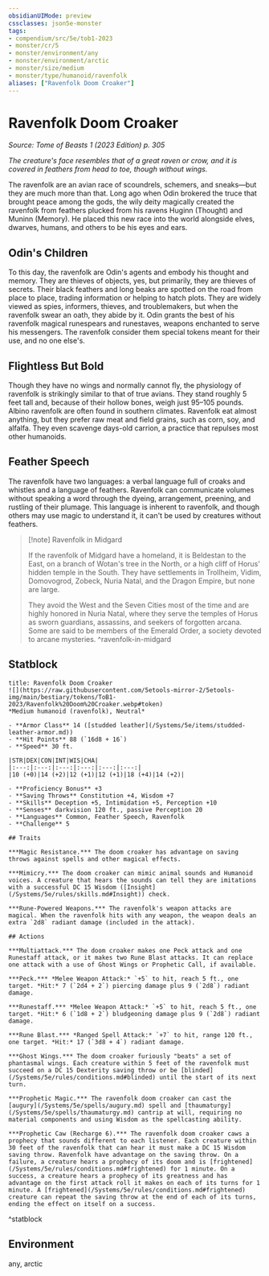```yaml
---
obsidianUIMode: preview
cssclasses: json5e-monster
tags:
- compendium/src/5e/tob1-2023
- monster/cr/5
- monster/environment/any
- monster/environment/arctic
- monster/size/medium
- monster/type/humanoid/ravenfolk
aliases: ["Ravenfolk Doom Croaker"]
---
```

# Ravenfolk Doom Croaker
*Source: Tome of Beasts 1 (2023 Edition) p. 305*  

*The creature's face resembles that of a great raven or crow, and it is covered in feathers from head to toe, though without wings.*

The ravenfolk are an avian race of scoundrels, schemers, and sneaks—but they are much more than that. Long ago when Odin brokered the truce that brought peace among the gods, the wily deity magically created the ravenfolk from feathers plucked from his ravens Huginn (Thought) and Muninn (Memory). He placed this new race into the world alongside elves, dwarves, humans, and others to be his eyes and ears.

## Odin's Children

To this day, the ravenfolk are Odin's agents and embody his thought and memory. They are thieves of objects, yes, but primarily, they are thieves of secrets. Their black feathers and long beaks are spotted on the road from place to place, trading information or helping to hatch plots. They are widely viewed as spies, informers, thieves, and troublemakers, but when the ravenfolk swear an oath, they abide by it. Odin grants the best of his ravenfolk magical runespears and runestaves, weapons enchanted to serve his messengers. The ravenfolk consider them special tokens meant for their use, and no one else's.

## Flightless But Bold

Though they have no wings and normally cannot fly, the physiology of ravenfolk is strikingly similar to that of true avians. They stand roughly 5 feet tall and, because of their hollow bones, weigh just 95–105 pounds. Albino ravenfolk are often found in southern climates. Ravenfolk eat almost anything, but they prefer raw meat and field grains, such as corn, soy, and alfalfa. They even scavenge days-old carrion, a practice that repulses most other humanoids.

## Feather Speech

The ravenfolk have two languages: a verbal language full of croaks and whistles and a language of feathers. Ravenfolk can communicate volumes without speaking a word through the dyeing, arrangement, preening, and rustling of their plumage. This language is inherent to ravenfolk, and though others may use magic to understand it, it can't be used by creatures without feathers.

> [!note] Ravenfolk in Midgard
> 
> If the ravenfolk of Midgard have a homeland, it is Beldestan to the East, on a branch of Wotan's tree in the North, or a high cliff of Horus' hidden temple in the South. They have settlements in Trollheim, Vidim, Domovogrod, Zobeck, Nuria Natal, and the Dragon Empire, but none are large.
> 
> They avoid the West and the Seven Cities most of the time and are highly honored in Nuria Natal, where they serve the temples of Horus as sworn guardians, assassins, and seekers of forgotten arcana. Some are said to be members of the Emerald Order, a society devoted to arcane mysteries.
^ravenfolk-in-midgard

## Statblock

```ad-statblock
title: Ravenfolk Doom Croaker
![](https://raw.githubusercontent.com/5etools-mirror-2/5etools-img/main/bestiary/tokens/ToB1-2023/Ravenfolk%20Doom%20Croaker.webp#token)
*Medium humanoid (ravenfolk), Neutral*

- **Armor Class** 14 ([studded leather](/Systems/5e/items/studded-leather-armor.md))
- **Hit Points** 88 (`16d8 + 16`)
- **Speed** 30 ft.

|STR|DEX|CON|INT|WIS|CHA|
|:---:|:---:|:---:|:---:|:---:|:---:|
|10 (+0)|14 (+2)|12 (+1)|12 (+1)|18 (+4)|14 (+2)|

- **Proficiency Bonus** +3
- **Saving Throws** Constitution +4, Wisdom +7
- **Skills** Deception +5, Intimidation +5, Perception +10
- **Senses** darkvision 120 ft., passive Perception 20
- **Languages** Common, Feather Speech, Ravenfolk
- **Challenge** 5

## Traits

***Magic Resistance.*** The doom croaker has advantage on saving throws against spells and other magical effects.

***Mimicry.*** The doom croaker can mimic animal sounds and Humanoid voices. A creature that hears the sounds can tell they are imitations with a successful DC 15 Wisdom ([Insight](/Systems/5e/rules/skills.md#Insight)) check.

***Rune-Powered Weapons.*** The ravenfolk's weapon attacks are magical. When the ravenfolk hits with any weapon, the weapon deals an extra `2d8` radiant damage (included in the attack).

## Actions

***Multiattack.*** The doom croaker makes one Peck attack and one Runestaff attack, or it makes two Rune Blast attacks. It can replace one attack with a use of Ghost Wings or Prophetic Call, if available.

***Peck.*** *Melee Weapon Attack:* `+5` to hit, reach 5 ft., one target. *Hit:* 7 (`2d4 + 2`) piercing damage plus 9 (`2d8`) radiant damage.

***Runestaff.*** *Melee Weapon Attack:* `+5` to hit, reach 5 ft., one target. *Hit:* 6 (`1d8 + 2`) bludgeoning damage plus 9 (`2d8`) radiant damage.

***Rune Blast.*** *Ranged Spell Attack:* `+7` to hit, range 120 ft., one target. *Hit:* 17 (`3d8 + 4`) radiant damage.

***Ghost Wings.*** The doom croaker furiously "beats" a set of phantasmal wings. Each creature within 5 feet of the ravenfolk must succeed on a DC 15 Dexterity saving throw or be [blinded](/Systems/5e/rules/conditions.md#blinded) until the start of its next turn.

***Prophetic Magic.*** The ravenfolk doom croaker can cast the [augury](/Systems/5e/spells/augury.md) spell and [thaumaturgy](/Systems/5e/spells/thaumaturgy.md) cantrip at will, requiring no material components and using Wisdom as the spellcasting ability.

***Prophetic Caw (Recharge 6).*** The ravenfolk doom croaker caws a prophecy that sounds different to each listener. Each creature within 30 feet of the ravenfolk that can hear it must make a DC 15 Wisdom saving throw. Ravenfolk have advantage on the saving throw. On a failure, a creature hears a prophecy of its doom and is [frightened](/Systems/5e/rules/conditions.md#frightened) for 1 minute. On a success, a creature hears a prophecy of its greatness and has advantage on the first attack roll it makes on each of its turns for 1 minute. A [frightened](/Systems/5e/rules/conditions.md#frightened) creature can repeat the saving throw at the end of each of its turns, ending the effect on itself on a success.
```
^statblock

## Environment

any, arctic